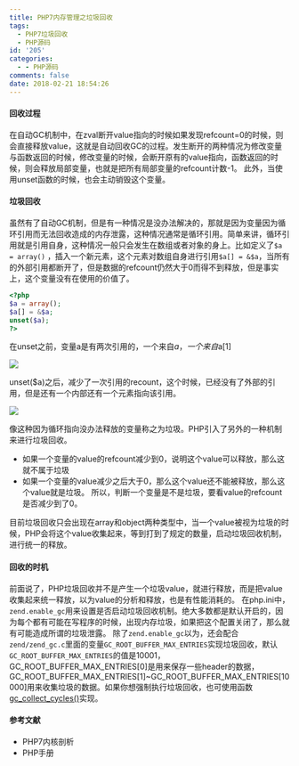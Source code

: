```yaml
---
title: PHP7内存管理之垃圾回收
tags:
  - PHP7垃圾回收
  - PHP源码
id: '205'
categories:
  - - PHP源码
comments: false
date: 2018-02-21 18:54:26
---
```


#### 回收过程

在自动GC机制中，在zval断开value指向的时候如果发现refcount=0的时候，则会直接释放value，这就是自动回收GC的过程。发生断开的两种情况为修改变量与函数返回的时候，修改变量的时候，会断开原有的value指向，函数返回的时候，则会释放局部变量，也就是把所有局部变量的refcount计数-1。 此外，当使用unset函数的时候，也会主动销毁这个变量。

<!--more-->

#### 垃圾回收

虽然有了自动GC机制，但是有一种情况是没办法解决的，那就是因为变量因为循环引用而无法回收造成的内存泄露，这种情况通常是循环引用。简单来讲，循环引用就是引用自身，这种情况一般只会发生在数组或者对象的身上。比如定义了`$a = array()` ，插入一个新元素，这个元素对数组自身进行引用`$a[] = &$a`，当所有的外部引用都断开了，但是数据的refcount仍然大于0而得不到释放，但是事实上，这个变量没有在使用的价值了。

```php
<?php
$a = array();
$a[] = &$a;
unset($a);
?>
```

在unset之前，变量a是有两次引用的，一个来自$a，一个来自$a\[1\]

![](/uploads/2018/02/%E6%9C%AA%E5%91%BD%E5%90%8D%E6%96%87%E4%BB%B6.png)

unset($a)之后，减少了一次引用的recount，这个时候，已经没有了外部的引用，但是还有一个内部还有一个元素指向该引用。

![](/uploads/2018/02/%E6%9C%AA%E5%91%BD%E5%90%8D%E6%96%87%E4%BB%B6-2.png)

像这种因为循环指向没办法释放的变量称之为垃圾。PHP引入了另外的一种机制来进行垃圾回收。

*   如果一个变量的value的refcount减少到0，说明这个value可以释放，那么这就不属于垃圾
*   如果一个变量的value减少之后大于0，那么这个value还不能被释放，那么这个value就是垃圾。 所以，判断一个变量是不是垃圾，要看value的refcount是否减少到了0。

目前垃圾回收只会出现在array和object两种类型中，当一个value被视为垃圾的时候，PHP会将这个value收集起来，等到打到了规定的数量，启动垃圾回收机制，进行统一的释放。

#### 回收的时机

前面说了，PHP垃圾回收并不是产生一个垃圾value，就进行释放，而是把value收集起来统一释放，以为value的分析和释放，也是有性能消耗的。 在php.ini中，`zend.enable_gc`用来设置是否启动垃圾回收机制。绝大多数都是默认开启的，因为每个都有可能在写程序的时候，出现内存垃圾，如果把这个配置关闭了，那么就有可能造成所谓的垃圾泄露。 除了`zend.enable_gc`以为，还会配合`zend/zend_gc.c`里面的变量`GC_ROOT_BUFFER_MAX_ENTRIES`实现垃圾回收，默认`GC_ROOT_BUFFER_MAX_ENTRIES`的值是10001，GC\_ROOT\_BUFFER\_MAX\_ENTRIES\[0\]是用来保存一些header的数据，GC\_ROOT\_BUFFER\_MAX\_ENTRIES\[1\]~GC\_ROOT\_BUFFER\_MAX\_ENTRIES\[10000\]用来收集垃圾的数据。如果你想强制执行垃圾回收，也可使用函数[gc\_collect\_cycles()](http://php.net/manual/zh/function.gc-collect-cycles.php)实现。

#### 参考文献

*   PHP7内核剖析
*   PHP手册